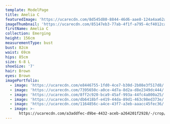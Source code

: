 ```yaml
---
template: ModelPage
title: Amelia C
featuredImage: 'https://ucarecdn.com/8d545d80-8844-46d6-aae8-124a4aa62a31/'
imageThumbnail: 'https://ucarecdn.com/85147eb3-77ab-4f1f-a795-4cf4012ca5d5/'
firstName: Amelia C
collection: Emerging
height: 156cm
measurementType: bust
bust: 82cm
waist: 69cm
hips: 85cm
size: 6-8 L
shoeSize: '7'
hair: Brown
eyes: Brown
imagePortfolio:
  - image: 'https://ucarecdn.com/e8446755-1fd0-4ce7-b30d-2b08e3f517d8/'
  - image: 'https://ucarecdn.com/7395650c-a0ce-4d7a-8d2a-d8e2349dc444/'
  - image: 'https://ucarecdn.com/8ff2c920-bca9-45af-993a-44fc4a800a25/'
  - image: 'https://ucarecdn.com/db6418bf-e419-44da-89d1-463c98ed373e/'
  - image: 'https://ucarecdn.com/1164856c-a4ce-43f7-a3eb-aaacc45fec36/'
  - image: >-
      https://ucarecdn.com/a3addfec-d9be-4432-aceb-a264201f2928/-/crop/1633x1386/0,0/-/preview/
---
```


